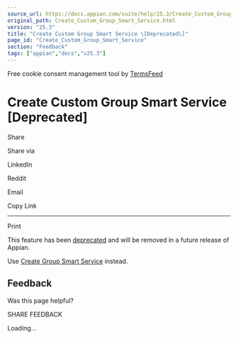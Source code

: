 ```yaml
---
source_url: https://docs.appian.com/suite/help/25.3/Create_Custom_Group_Smart_Service.html
original_path: Create_Custom_Group_Smart_Service.html
version: "25.3"
title: "Create Custom Group Smart Service \[Deprecated\]"
page_id: "Create_Custom_Group_Smart_Service"
section: "Feedback"
tags: ["appian","docs","v25.3"]
---
```



Free cookie consent management tool by [TermsFeed](https://www.termsfeed.com/)

# Create Custom Group Smart Service \[Deprecated\]

Share

Share via

LinkedIn

Reddit

Email

Copy Link

* * *

Print

This feature has been [deprecated](Deprecated_Features.html) and will be removed in a future release of Appian.

Use [Create Group Smart Service](Create_Group_Smart_Service.html) instead.

## Feedback

Was this page helpful?

SHARE FEEDBACK

Loading...